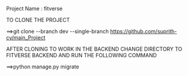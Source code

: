 Project Name : fitverse

TO CLONE THE PROJECT

==>git clone --branch dev --single-branch https://github.com/suprith-cy/main_Project

AFTER CLONING TO WORK IN THE BACKEND CHANGE DIRECTORY TO FITVERSE BACKEND AND RUN THE FOLLOWING COMMAND

==>python manage.py migrate
